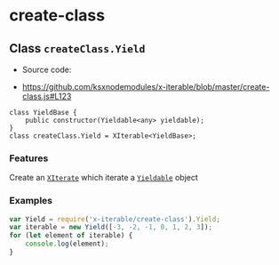 
# create-class

## Class `createClass.Yield`

 * Source code:
  - https://github.com/ksxnodemodules/x-iterable/blob/master/create-class.js#L123

```
class YieldBase {
	public constructor(Yieldable<any> yieldable);
}
class createClass.Yield = XIterable<YieldBase>;
```

### Features

Create an [`XIterate`](./x-iterable.md) which iterate a [`Yieldable`](../global/readme.md#template-either-yieldable) object

### Examples

```javascript
var Yield = require('x-iterable/create-class').Yield;
var iterable = new Yield([-3, -2, -1, 0, 1, 2, 3]);
for (let element of iterable) {
	console.log(element);
}
```
